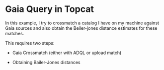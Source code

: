 # Gaia Query in Topcat

In this example, I try to crossmatch a catalog I have on my machine against Gaia sources and also obtain the Beiler-jones distance estimates for these matches.

This requires two steps:

- Gaia Crossmatch (either with ADQL or upload match)

- Obtaining Bailer-Jones distances

